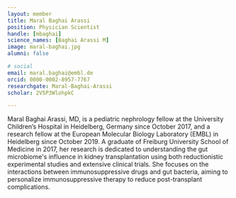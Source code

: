 ```yaml
---
layout: member
title: Maral Baghai Arassi
position: Physician Scientist
handle: [mbaghai]
science_names: [Baghai Arassi M]
image: maral-baghai.jpg
alumni: false

# social
email: maral.baghai@embl.de
orcid: 0000-0002-8957-7767
researchgate: Maral-Baghai-Arassi
scholar: 2V5P3WlohpkC

---
```

Maral Baghai Arassi, MD, is a pediatric nephrology fellow at the University Children’s Hospital in Heidelberg, Germany since October 2017, and a research fellow at the European Molecular Biology Laboratory (EMBL) in Heidelberg since October 2019. A graduate of Freiburg University School of Medicine in 2017, her research is dedicated to understanding the gut microbiome's influence in kidney transplantation using both reductionistic experimental studies and extensive clinical trials. She focuses on the interactions between immunosuppressive drugs and gut bacteria, aiming to personalize immunosuppressive therapy to reduce post-transplant complications. 
